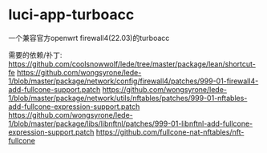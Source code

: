 # luci-app-turboacc
一个兼容官方openwrt firewall4(22.03)的turboacc

需要的依赖/䃼丁:
https://github.com/coolsnowwolf/lede/tree/master/package/lean/shortcut-fe
https://github.com/wongsyrone/lede-1/blob/master/package/network/config/firewall4/patches/999-01-firewall4-add-fullcone-support.patch
https://github.com/wongsyrone/lede-1/blob/master/package/network/utils/nftables/patches/999-01-nftables-add-fullcone-expression-support.patch
https://github.com/wongsyrone/lede-1/blob/master/package/libs/libnftnl/patches/999-01-libnftnl-add-fullcone-expression-support.patch
https://github.com/fullcone-nat-nftables/nft-fullcone
